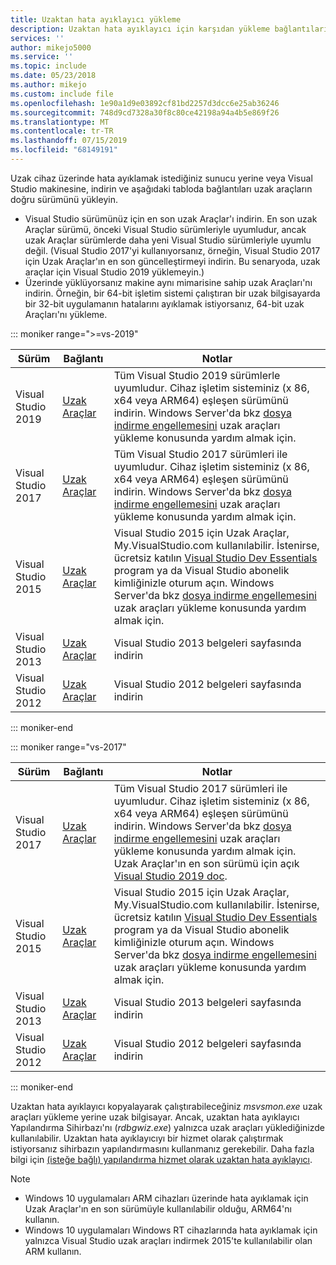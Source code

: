 ```yaml
---
title: Uzaktan hata ayıklayıcı yükleme
description: Uzaktan hata ayıklayıcı için karşıdan yükleme bağlantıları
services: ''
author: mikejo5000
ms.service: ''
ms.topic: include
ms.date: 05/23/2018
ms.author: mikejo
ms.custom: include file
ms.openlocfilehash: 1e90a1d9e03892cf81bd2257d3dcc6e25ab36246
ms.sourcegitcommit: 748d9cd7328a30f8c80ce42198a94a4b5e869f26
ms.translationtype: MT
ms.contentlocale: tr-TR
ms.lasthandoff: 07/15/2019
ms.locfileid: "68149191"
---
```

Uzak cihaz üzerinde hata ayıklamak istediğiniz sunucu yerine veya Visual Studio makinesine, indirin ve aşağıdaki tabloda bağlantıları uzak araçların doğru sürümünü yükleyin.

- Visual Studio sürümünüz için en son uzak Araçlar'ı indirin. En son uzak Araçlar sürümü, önceki Visual Studio sürümleriyle uyumludur, ancak uzak Araçlar sürümlerde daha yeni Visual Studio sürümleriyle uyumlu değil. (Visual Studio 2017'yi kullanıyorsanız, örneğin, Visual Studio 2017 için Uzak Araçlar'ın en son güncelleştirmeyi indirin. Bu senaryoda, uzak araçlar için Visual Studio 2019 yüklemeyin.)
- Üzerinde yüklüyorsanız makine aynı mimarisine sahip uzak Araçları'nı indirin. Örneğin, bir 64-bit işletim sistemi çalıştıran bir uzak bilgisayarda bir 32-bit uygulamanın hatalarını ayıklamak istiyorsanız, 64-bit uzak Araçları'nı yükleme.

::: moniker range=">=vs-2019"

|Sürüm|Bağlantı|Notlar|
|-|-|-|
|Visual Studio 2019|[Uzak Araçlar](https://visualstudio.microsoft.com/downloads#remote-tools-for-visual-studio-2019)|Tüm Visual Studio 2019 sürümlerle uyumludur. Cihaz işletim sisteminiz (x 86, x64 veya ARM64) eşleşen sürümünü indirin. Windows Server'da bkz [dosya indirme engellemesini](../../debugger/remote-debugging-unblock-file-download.md) uzak araçları yükleme konusunda yardım almak için.|
|Visual Studio 2017|[Uzak Araçlar](https://my.visualstudio.com/Downloads?q=remote%20tools%20visual%20studio%202017)|Tüm Visual Studio 2017 sürümleri ile uyumludur. Cihaz işletim sisteminiz (x 86, x64 veya ARM64) eşleşen sürümünü indirin. Windows Server'da bkz [dosya indirme engellemesini](../../debugger/remote-debugging-unblock-file-download.md) uzak araçları yükleme konusunda yardım almak için.|
|Visual Studio 2015|[Uzak Araçlar](https://my.visualstudio.com/Downloads?q=remote%20tools%20visual%20studio%202015)|Visual Studio 2015 için Uzak Araçlar, My.VisualStudio.com kullanılabilir. İstenirse, ücretsiz katılın [Visual Studio Dev Essentials](https://visualstudio.microsoft.com/dev-essentials/) program ya da Visual Studio abonelik kimliğinizle oturum açın. Windows Server'da bkz [dosya indirme engellemesini](../../debugger/remote-debugging-unblock-file-download.md) uzak araçları yükleme konusunda yardım almak için.|
|Visual Studio 2013|[Uzak Araçlar](/previous-versions/visualstudio/visual-studio-2013/bt727f1t(v=vs.120)#installing-the-remote-tools)|Visual Studio 2013 belgeleri sayfasında indirin|
|Visual Studio 2012|[Uzak Araçlar](/previous-versions/visualstudio/visual-studio-2012/bt727f1t(v=vs.110)#installing-the-remote-tools)|Visual Studio 2012 belgeleri sayfasında indirin|

::: moniker-end

::: moniker range="vs-2017"

|Sürüm|Bağlantı|Notlar|
|-|-|-|
|Visual Studio 2017|[Uzak Araçlar](https://my.visualstudio.com/Downloads?q=remote%20tools%20visual%20studio%202017)|Tüm Visual Studio 2017 sürümleri ile uyumludur. Cihaz işletim sisteminiz (x 86, x64 veya ARM64) eşleşen sürümünü indirin. Windows Server'da bkz [dosya indirme engellemesini](../../debugger/remote-debugging-unblock-file-download.md) uzak araçları yükleme konusunda yardım almak için. Uzak Araçlar'ın en son sürümü için açık [Visual Studio 2019 doc](../../debugger/remote-debugging.md?view=vs-2019).|
|Visual Studio 2015|[Uzak Araçlar](https://my.visualstudio.com/Downloads?q=remote%20tools%20visual%20studio%202015)|Visual Studio 2015 için Uzak Araçlar, My.VisualStudio.com kullanılabilir. İstenirse, ücretsiz katılın [Visual Studio Dev Essentials](https://visualstudio.microsoft.com/dev-essentials/) program ya da Visual Studio abonelik kimliğinizle oturum açın. Windows Server'da bkz [dosya indirme engellemesini](../../debugger/remote-debugging-unblock-file-download.md) uzak araçları yükleme konusunda yardım almak için.|
|Visual Studio 2013|[Uzak Araçlar](/previous-versions/visualstudio/visual-studio-2013/bt727f1t(v=vs.120)#installing-the-remote-tools)|Visual Studio 2013 belgeleri sayfasında indirin|
|Visual Studio 2012|[Uzak Araçlar](/previous-versions/visualstudio/visual-studio-2012/bt727f1t(v=vs.110)#installing-the-remote-tools)|Visual Studio 2012 belgeleri sayfasında indirin|

::: moniker-end

Uzaktan hata ayıklayıcı kopyalayarak çalıştırabileceğiniz *msvsmon.exe* uzak araçları yükleme yerine uzak bilgisayar. Ancak, uzaktan hata ayıklayıcı Yapılandırma Sihirbazı'nı (*rdbgwiz.exe*) yalnızca uzak araçları yüklediğinizde kullanılabilir. Uzaktan hata ayıklayıcıyı bir hizmet olarak çalıştırmak istiyorsanız sihirbazın yapılandırmasını kullanmanız gerekebilir. Daha fazla bilgi için [(isteğe bağlı) yapılandırma hizmet olarak uzaktan hata ayıklayıcı](../../debugger/remote-debugging.md#bkmk_configureService).

>[!NOTE]
>- Windows 10 uygulamaları ARM cihazları üzerinde hata ayıklamak için Uzak Araçlar'ın en son sürümüyle kullanılabilir olduğu, ARM64'nı kullanın.
>- Windows 10 uygulamaları Windows RT cihazlarında hata ayıklamak için yalnızca Visual Studio uzak araçları indirmek 2015'te kullanılabilir olan ARM kullanın.
